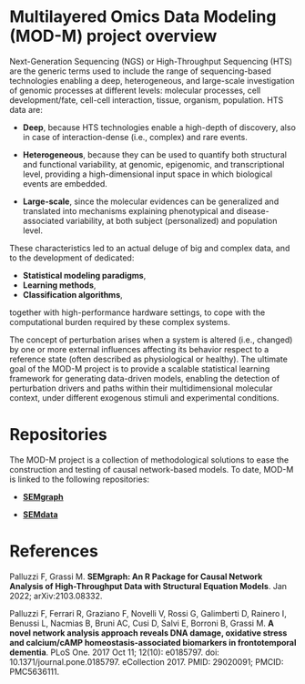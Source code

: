 # Multilayered Omics Data Modeling (MOD-M) project overview
Next-Generation Sequencing (NGS) or High-Throughput Sequencing (HTS) are the generic terms used to include the range of sequencing-based technologies enabling a deep, heterogeneous, and large-scale investigation of genomic processes at different levels: molecular processes, cell development/fate, cell-cell interaction, tissue, organism, population.
HTS data are:

- **Deep**, because HTS technologies enable a high-depth of discovery, also in case of interaction-dense (i.e., complex) and rare events.

- **Heterogeneous**, because they can be used to quantify both structural and functional variability, at genomic, epigenomic, and transcriptional level, providing a high-dimensional input space in which biological events are embedded.

- **Large-scale**, since the molecular evidences can be generalized and translated into mechanisms explaining phenotypical and disease-associated variability, at both subject (personalized) and population level.

These characteristics led to an actual deluge of big and complex data, and to the development of dedicated:
- **Statistical modeling paradigms**,
- **Learning methods**,
- **Classification algorithms**,

together with high-performance hardware settings, to cope with the computational burden required by these complex systems.

The concept of perturbation arises when a system is altered (i.e., changed) by one or more external influences affecting its behavior respect to a reference state (often described as physiological or healthy). The ultimate goal of the MOD-M project is to provide a scalable statistical learning framework for generating data-driven models, enabling the detection of perturbation drivers and paths within their multidimensional molecular context, under different exogenous stimuli and experimental conditions.

# Repositories
The MOD-M project is a collection of methodological solutions to ease the construction and testing of causal network-based models. To date, MOD-M is linked to the following repositories:

- [**SEMgraph**](https://github.com/fernandoPalluzzi/SEMgraph)

- [**SEMdata**](https://github.com/fernandoPalluzzi/SEMdata)

# References

Palluzzi F, Grassi M. **SEMgraph: An R Package for Causal Network Analysis of High-Throughput Data with Structural Equation Models**. Jan 2022; arXiv:2103.08332.

Palluzzi F, Ferrari R, Graziano F, Novelli V, Rossi G, Galimberti D, Rainero I, Benussi L, Nacmias B, Bruni AC, Cusi D, Salvi E, Borroni B, Grassi M. **A novel network analysis approach reveals DNA damage, oxidative stress and calcium/cAMP homeostasis-associated biomarkers in frontotemporal dementia**. PLoS One. 2017 Oct 11; 12(10): e0185797. doi: 10.1371/journal.pone.0185797. eCollection 2017. PMID: 29020091; PMCID: PMC5636111.
